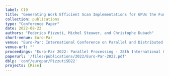 ```yaml
---
label: C19
title: "Generating Work Efficient Scan Implementations for GPUs the Functional Way"
collection: publications
type: "Conference Paper"
date: 2022-08-22
authors: "Federico Pizzuti, Michel Steuwer, and Christophe Dubach"
short-venue: Euro-Par
venue: "Euro-Par: International Conference on Parallel and Distributed Computing"
venue-url: ""
proceedings: "Euro-Par 2022: Parallel Processing - 28th International Conference on Parallel and Distributed Computing, Glasgow, UK, August 22-26, 2022, Proceedings"
paperurl: '/files/publications/2022/Euro-Par-2022.pdf'
dblp: 'conf/europar/PizzutiSD22'
projects: [Rise]
---
```

